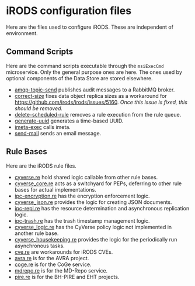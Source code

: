 # iRODS configuration files

Here are the files used to configure iRODS. These are independent of environment.

## Command Scripts

Here are the command scripts executable through the `msiExecCmd` microservice. Only the general purpose ones are here. The ones used by optional components of the Data Store are stored elsewhere.

* [amqp-topic-send](var/lib/irods/msiExecCmd_bin/amqp-topic-send) publishes audit messages to a RabbitMQ broker.
* [correct-size](var/lib/irods/msiExecCmd_bin/correct-size) fixes data object replica sizes as a workaround for <https://github.com/irods/irods/issues/5160>. _Once this issue is fixed, this should be removed._
* [delete-scheduled-rule](var/lib/irods/msiExecCmd_bin/delete-scheduled-rule) removes a rule execution from the rule queue.
* [generate-uuid](var/lib/irods/msiExecCmd_bin/generate-uuid) generates a time-based UUID.
* [imeta-exec](var/lib/irods/msiExecCmd_bin/imeta-exec) calls imeta.
* [send-mail](var/lib/irods/msiExecCmd_bin/send-mail) sends an email message.

## Rule Bases

Here are the iRODS rule files.

* [cyverse.re](etc/irods/cyverse.re) hold shared logic callable from other rule bases.
* [cyverse_core.re](etc/irods/cyverse_core.re) acts as a switchyard for PEPs, deferring to other rule bases for actual implementations.
* [ipc-encryption.re](etc/irods/ipc-encryption.re) has the encryption enforcement logic.
* [cyverse_json.re](etc/irods/cyverse_json.re) provides the logic for creating JSON documents.
* [ipc-repl.re](etc/irods/ipc-repl.re) has the resource determination and asynchronous replication logic.
* [ipc-trash.re](etc/irods/ipc-trash.re) has the trash timestamp management logic.
* [cyverse_logic.re](etc/irods/cyverse_logic.re) has the CyVerse policy logic not implemented in another rule base.
* [cyverse_housekeeping.re](etc/irods/cyverse_housekeeping.re) provides the logic for the periodically run asynchronous tasks.
* [cve.re](etc/irods/cve.re) are workarounds for iRODS CVEs.
* [avra.re](etc/irods/avra.re) is for the AVRA project.
* [coge.re](etc/irods/coge.re) is for the CoGe service.
* [mdrepo.re](etc/irods/mdrepo.re) is for the MD-Repo service.
* [pire.re](etc/irods/pire.re) is for the BH-PIRE and EHT projects.
